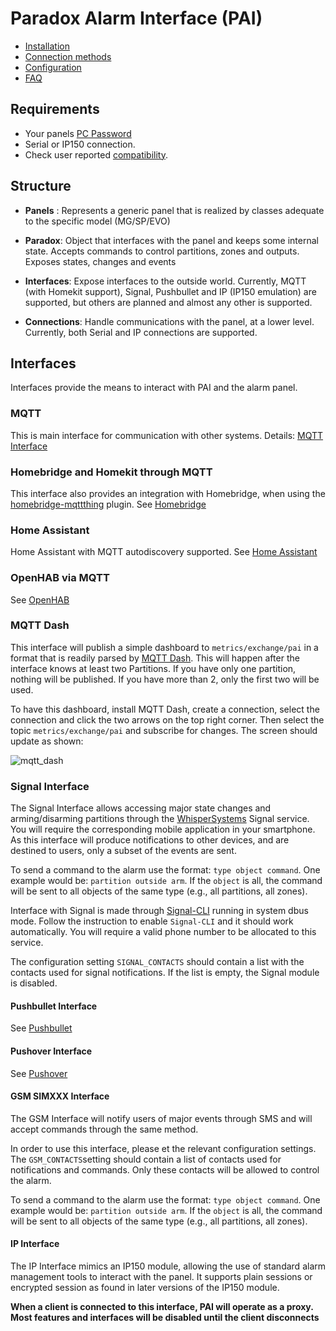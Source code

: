 # Paradox Alarm Interface (PAI)
* [Installation](./Installation)
* [Connection methods](./Connection-methods)
* [Configuration](./Configuration)
* [FAQ](./FAQ)

## Requirements
* Your panels [PC Password](./Configuration#pc-password)
* Serial or IP150 connection.
* Check user reported [compatibility](./Compatibility).

## Structure

* __Panels__ : Represents a generic panel that is realized by classes adequate to the specific model (MG/SP/EVO)

* __Paradox__: Object that interfaces with the panel and keeps some internal state. Accepts commands to control partitions, zones and outputs. Exposes states, changes and events

* __Interfaces__: Expose interfaces to the outside world. Currently, MQTT (with Homekit support), Signal, Pushbullet and IP (IP150 emulation) are supported, but others are planned and almost any other is supported.

* __Connections__: Handle communications with the panel, at a lower level. Currently, both Serial and IP connections are supported.


## Interfaces
Interfaces provide the means to interact with PAI and the alarm panel.

### MQTT
This is main interface for communication with other systems.
Details: [MQTT Interface](./MQTT-Interface)

### Homebridge and Homekit through MQTT

This interface also provides an integration with Homebridge, when using the [homebridge-mqttthing](https://github.com/arachnetech/homebridge-mqttthing) plugin. See [Homebridge](./Homebridge)

### Home Assistant
Home Assistant with MQTT autodiscovery supported. See [Home Assistant](./Home-Assistant)

### OpenHAB via MQTT
See [OpenHAB](./OpenHAB)

### MQTT Dash

This interface will publish a simple dashboard to ```metrics/exchange/pai``` in a format that is readily parsed by [MQTT Dash](https://play.google.com/store/apps/details?id=net.routix.mqttdash). This will happen after the interface knows at least two Partitions. If you have only one partition, nothing will be published. If you have more than 2, only the first two will be used.

To have this dashboard, install MQTT Dash, create a connection, select the connection and click the two arrows on the top right corner. Then select the topic ```metrics/exchange/pai``` and subscribe for changes. The screen should update as shown:

![mqtt_dash](https://user-images.githubusercontent.com/497717/52603920-d4984d80-2e60-11e9-9772-578b10576b3c.jpg)


### Signal Interface

The Signal Interface allows accessing major state changes and arming/disarming partitions through the [WhisperSystems](https://www.whispersystems.org/) Signal service. You will require the corresponding mobile application in your smartphone. As this interface will produce notifications to other devices, and are destined to users, only a subset of the events are sent.

To send a command to the alarm use the format: ```type object command```. One example would be: ```partition outside arm```. If the ```object``` is all, the command will be sent to all objects of the same type (e.g., all partitions, all zones).

Interface with Signal is made through [Signal-CLI](https://github.com/AsamK/signal-cli) running in system dbus mode. Follow the instruction to enable ```Signal-CLI``` and it should work automatically. You will require a valid phone number to be allocated to this service.

The configuration setting ```SIGNAL_CONTACTS``` should contain a list with the contacts used for signal notifications. If the list is empty, the Signal module is disabled.

#### Pushbullet Interface
See [Pushbullet](./Pushbullet)

#### Pushover Interface
See [Pushover](./Pushover)

#### GSM SIMXXX Interface

The GSM Interface will notify users of major events through SMS and will accept commands through the same method.

In order to use this interface, please et the relevant configuration settings. The ```GSM_CONTACTS```setting should contain a list of contacts used for notifications and commands. Only these contacts will be allowed to control the alarm.

To send a command to the alarm use the format: ```type object command```. One example would be: ```partition outside arm```. If the ```object``` is all, the command will be sent to all objects of the same type (e.g., all partitions, all zones).

#### IP Interface

The IP Interface mimics an IP150 module, allowing the use of standard alarm management tools to interact with the panel. It supports plain sessions or encrypted session as found in later versions of the IP150 module.

__When a client is connected to this interface, PAI will operate as a proxy. Most features and interfaces will be disabled until the client disconnects__
